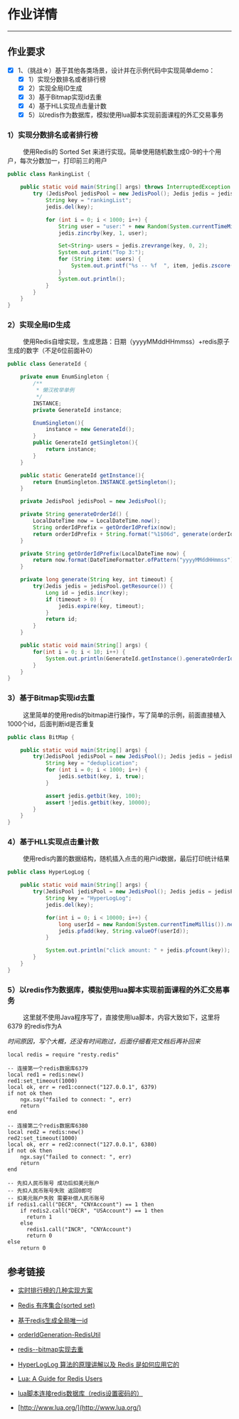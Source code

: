 # 作业详情
***
## 作业要求
- [x] 1、（挑战☆）基于其他各类场景，设计并在示例代码中实现简单demo：
    - [x]  1）实现分数排名或者排行榜
    - [x]  2）实现全局ID生成
    - [x]  3）基于Bitmap实现id去重
    - [x]  4）基于HLL实现点击量计数
    - [x]  5）以redis作为数据库，模拟使用lua脚本实现前面课程的外汇交易事务
    
### 1）实现分数排名或者排行榜
&ensp;&ensp;&ensp;&ensp;&ensp;使用Redis的 Sorted Set 来进行实现。简单使用随机数生成0-9的十个用户，每次分数加一，打印前三的用户

```java
public class RankingList {

    public static void main(String[] args) throws InterruptedException {
        try (JedisPool jedisPool = new JedisPool(); Jedis jedis = jedisPool.getResource()) {
            String key = "rankingList";
            jedis.del(key);

            for (int i = 0; i < 1000; i++) {
                String user = "user:" + new Random(System.currentTimeMillis()).nextInt(10);
                jedis.zincrby(key, 1, user);

                Set<String> users = jedis.zrevrange(key, 0, 2);
                System.out.print("Top 3:");
                for (String item: users) {
                    System.out.printf("%s -- %f  ", item, jedis.zscore(key, item));
                }
                System.out.println();
            }
        }
    }
}
```

### 2）实现全局ID生成
&ensp;&ensp;&ensp;&ensp;&ensp;使用Redis自增实现，生成思路：日期（yyyyMMddHHmmss）+redis原子生成的数字（不足6位前面补0）

```java
public class GenerateId {

    private enum EnumSingleton {
        /**
         * 懒汉枚举单例
         */
        INSTANCE;
        private GenerateId instance;

        EnumSingleton(){
            instance = new GenerateId();
        }
        public GenerateId getSingleton(){
            return instance;
        }
    }

    public static GenerateId getInstance(){
        return EnumSingleton.INSTANCE.getSingleton();
    }

    private JedisPool jedisPool = new JedisPool();

    private String generateOrderId() {
        LocalDateTime now = LocalDateTime.now();
        String orderIdPrefix = getOrderIdPrefix(now);
        return orderIdPrefix + String.format("%1$06d", generate(orderIdPrefix, 5));
    }

    private String getOrderIdPrefix(LocalDateTime now) {
        return now.format(DateTimeFormatter.ofPattern("yyyyMMddHHmmss"));
    }

    private long generate(String key, int timeout) {
        try(Jedis jedis = jedisPool.getResource()) {
            Long id = jedis.incr(key);
            if (timeout > 0) {
                jedis.expire(key, timeout);
            }
            return id;
        }
    }

    public static void main(String[] args) {
        for(int i = 0; i < 10; i++) {
            System.out.println(GenerateId.getInstance().generateOrderId());
        }
    }
}
```

### 3）基于Bitmap实现id去重
&ensp;&ensp;&ensp;&ensp;&ensp;这里简单的使用redis的bitmap进行操作，写了简单的示例，前面直接植入1000个id，后面判断id是否重复

```java
public class BitMap {

    public static void main(String[] args) {
        try(JedisPool jedisPool = new JedisPool(); Jedis jedis = jedisPool.getResource()) {
            String key = "deduplication";
            for (int i = 0; i < 1000; i++) {
                jedis.setbit(key, i, true);
            }

            assert jedis.getbit(key, 100);
            assert !jedis.getbit(key, 10000);
        }
    }
}
```

### 4）基于HLL实现点击量计数
&ensp;&ensp;&ensp;&ensp;&ensp;使用redis内置的数据结构，随机插入点击的用户id数据，最后打印统计结果

```java
public class HyperLogLog {

    public static void main(String[] args) {
        try(JedisPool jedisPool = new JedisPool(); Jedis jedis = jedisPool.getResource()) {
            String key = "HyperLogLog";
            jedis.del(key);

            for(int i = 0; i < 10000; i++) {
                long userId = new Random(System.currentTimeMillis()).nextInt(100000000);
                jedis.pfadd(key, String.valueOf(userId));
            }

            System.out.println("click amount: " + jedis.pfcount(key));
        }
    }
}
```

### 5）以redis作为数据库，模拟使用lua脚本实现前面课程的外汇交易事务
&ensp;&ensp;&ensp;&ensp;&ensp;这里就不使用Java程序写了，直接使用lua脚本，内容大致如下，这里将 6379 的redis作为A

*时间原因，写个大概，还没有时间跑过，后面仔细看完文档后再补回来*

```shell script
local redis = require "resty.redis"

-- 连接第一个redis数据库6379
local red1 = redis:new()
red1:set_timeout(1000)
local ok, err = red1:connect("127.0.0.1", 6379)
if not ok then
    ngx.say("failed to connect: ", err)
    return
end

-- 连接第二个redis数据库6380
local red2 = redis:new()
red2:set_timeout(1000)
local ok, err = red2:connect("127.0.0.1", 6380)
if not ok then
    ngx.say("failed to connect: ", err)
    return
end

-- 先扣人民币账号 成功后扣美元账户
-- 先扣人民币账号失败 返回0即可
-- 扣美元账户失败 需要补偿人民币账号
if redis1.call("DECR", "CNYAccount") == 1 then
    if redis2.call("DECR", "USAccount") == 1 then
      return 1
    else
      redis1.call("INCR", "CNYAccount")
      return 0
else
    return 0
```

## 参考链接
- [实时排行榜的几种实现方案](https://cloud.tencent.com/developer/article/1456823)
- [Redis 有序集合(sorted set)](https://www.runoob.com/redis/redis-sorted-sets.html)

- [基于redis生成全局唯一id](https://zhuanlan.zhihu.com/p/95814245)
- [orderIdGeneration-RedisUtil](https://github.com/smallFive55/orderIdGeneration/blob/master/src/main/java/com/five/generation/utils/RedisUtil.java)

- [redis--bitmap实现去重](https://blog.csdn.net/eos2009/article/details/80256604)

- [HyperLogLog 算法的原理讲解以及 Redis 是如何应用它的](https://juejin.cn/post/6844903785744056333)

- [Lua: A Guide for Redis Users](https://www.redisgreen.com/blog/intro-to-lua-for-redis-programmers/)
- [lua脚本连接redis数据库（redis设置密码的）](https://blog.csdn.net/suewar3/article/details/88753688)
- [http://www.lua.org/](http://www.lua.org/)